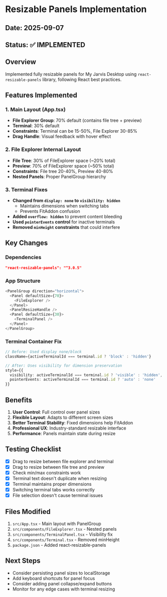 # Resizable Panels Implementation

## Date: 2025-09-07
## Status: ✅ IMPLEMENTED

## Overview
Implemented fully resizable panels for My Jarvis Desktop using `react-resizable-panels` library, following React best practices.

## Features Implemented

### 1. Main Layout (App.tsx)
- **File Explorer Group**: 70% default (contains file tree + preview)
- **Terminal**: 30% default
- **Constraints**: Terminal can be 15-50%, File Explorer 30-85%
- **Drag Handle**: Visual feedback with hover effect

### 2. File Explorer Internal Layout
- **File Tree**: 30% of FileExplorer space (~20% total)
- **Preview**: 70% of FileExplorer space (~50% total)
- **Constraints**: File tree 20-40%, Preview 40-80%
- **Nested Panels**: Proper PanelGroup hierarchy

### 3. Terminal Fixes
- **Changed from `display: none` to `visibility: hidden`**
  - Maintains dimensions when switching tabs
  - Prevents FitAddon confusion
- **Added `overflow: hidden`** to prevent content bleeding
- **Used `pointerEvents` control** for inactive terminals
- **Removed `minHeight` constraints** that could interfere

## Key Changes

### Dependencies
```json
"react-resizable-panels": "^3.0.5"
```

### App Structure
```typescript
<PanelGroup direction="horizontal">
  <Panel defaultSize={70}>
    <FileExplorer />
  </Panel>
  <PanelResizeHandle />
  <Panel defaultSize={30}>
    <TerminalPanel />
  </Panel>
</PanelGroup>
```

### Terminal Container Fix
```typescript
// Before: Used display none/block
className={activeTerminalId === terminal.id ? 'block' : 'hidden'}

// After: Uses visibility for dimension preservation
style={{
  visibility: activeTerminalId === terminal.id ? 'visible' : 'hidden',
  pointerEvents: activeTerminalId === terminal.id ? 'auto' : 'none'
}}
```

## Benefits
1. **User Control**: Full control over panel sizes
2. **Flexible Layout**: Adapts to different screen sizes
3. **Better Terminal Stability**: Fixed dimensions help FitAddon
4. **Professional UX**: Industry-standard resizable interface
5. **Performance**: Panels maintain state during resize

## Testing Checklist
- [x] Drag to resize between file explorer and terminal
- [x] Drag to resize between file tree and preview
- [x] Check min/max constraints work
- [x] Terminal text doesn't duplicate when resizing
- [x] Terminal maintains proper dimensions
- [x] Switching terminal tabs works correctly
- [x] File selection doesn't cause terminal issues

## Files Modified
1. `src/App.tsx` - Main layout with PanelGroup
2. `src/components/FileExplorer.tsx` - Nested panels
3. `src/components/TerminalPanel.tsx` - Visibility fix
4. `src/components/Terminal.tsx` - Removed minHeight
5. `package.json` - Added react-resizable-panels

## Next Steps
- Consider persisting panel sizes to localStorage
- Add keyboard shortcuts for panel focus
- Consider adding panel collapse/expand buttons
- Monitor for any edge cases with terminal resizing